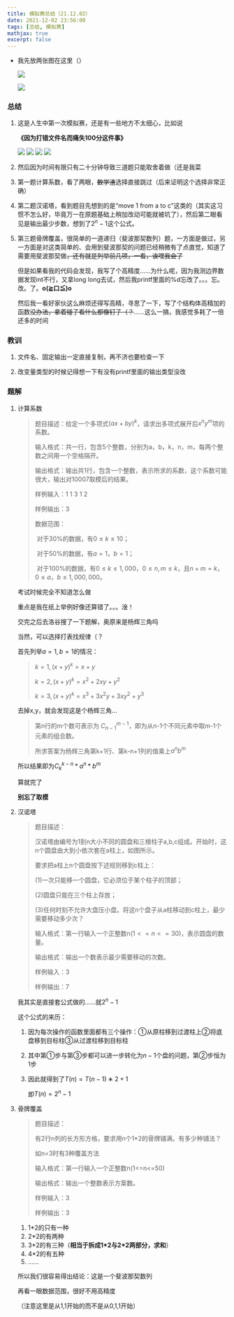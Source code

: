 ```yaml
---
title: 模拟赛总结（21.12.02）
date: 2021-12-02 23:56:00
tags: [总结, 模拟赛]
mathjax: true
excerpt: false
---
```


- 我先放两张图在这里（）

  ![](https://cdn.jsdelivr.net/gh/gongxi-cn-ln-dl/tuchuang/PicGo/宜熬夜.png)

  ![](https://cdn.jsdelivr.net/gh/gongxi-cn-ln-dl/tuchuang/PicGo/忌睡觉.png)

  



### 总结

1. 这是人生中第一次模拟赛，还是有一些地方不太细心，比如说

   **《因为打错文件名而痛失100分这件事》**

   ![](https://cdn.jsdelivr.net/gh/gongxi-cn-ln-dl/tuchuang/PicGo/微信图片_20211202231907.jpg)	![](https://cdn.jsdelivr.net/gh/gongxi-cn-ln-dl/tuchuang/PicGo/微信图片_20211202231922.jpg)	![](https://cdn.jsdelivr.net/gh/gongxi-cn-ln-dl/tuchuang/PicGo/微信图片_20211202231927.jpg)	![](https://cdn.jsdelivr.net/gh/gongxi-cn-ln-dl/tuchuang/PicGo/微信图片_20211202231930.jpg)

2. 然后因为时间有限只有二十分钟导致三道题只能取舍着做（还是我菜

3. 第一题计算系数，看了两眼，~~数学渣~~选择直接跳过（后来证明这个选择非常正确）

4. 第二题汉诺塔，看到题目先想到的是“move 1 from a to c”这类的（其实这习惯不怎么好，毕竟万一在原题基础上稍加改动可能就被坑了），然后第二眼看见是输出最少步数，想到了$2^n-1$这个公式。

5. 第三题骨牌覆盖，很简单的一道递归（斐波那契数列）题，一方面是做过，另一方面是对这类简单的、会用到斐波那契的问题已经稍微有了点直觉，知道了需要用斐波那契做~~，还有就是列举前几项，一看，诶嘿我会了~~

   但是如果看我的代码会发现，我写了个高精度......为什么呢，因为我测边界数据发现int不行，又拿long long去试，然后我printf里面的%d忘改了。。。忘。改。了。**o(≧口≦)o**
   
   然后我一看好家伙这么麻烦还得写高精，寻思了一下，写了个结构体高精加的函数~~没办法，拿着锤子看什么都像钉子（？~~......这么一搞，我感觉多耗了一倍还多的时间

### 教训
1. 文件名、固定输出一定直接复制，再不济也要检查一下

2. 改变量类型的时候记得想一下有没有printf里面的输出类型没改

### 题解

1. 计算系数

   > 题目描述：给定一个多项式$(ax+by)^k$，请求出多项式展开后$x^ny^m$项的系数。
   >
   > 输入格式：共一行，包含5个整数，分别为a，b，k，n，m，每两个整数之间用一个空格隔开。
   >
   > 输出格式：输出共1行，包含一个整数，表示所求的系数，这个系数可能很大，输出对10007取模后的结果。
   >
   > 样例输入：1 1 3 1 2
   >
   > 样例输出：3
   >
   > 数据范围：
   >
   > ​	对于30%的数据，有$0≤k≤10$；
   >
   > ​	对于50%的数据，有$a=1，b=1$；
   >
   > ​	对于100%的数据，有$0≤k≤1,000，0≤n,m≤k$，且$n+m=k，0≤a，b≤1,000,000$。

   考试时候完全不知道怎么做

   重点是我在纸上举例好像还算错了。。。淦！

   交完之后去洛谷搜了一下题解，奥原来是杨辉三角吗

   当然，可以选择打表找规律（？

   首先列举$a=1,b=1$的情况：

   > $k=1,(x+y)^k=x+y$
   >
   > $k=2,(x+y)^k=x^2+2xy+y^2$
   >
   > $k=3,(x+y)^k=x^3+3x^2y+3xy^2+y^3$

   去掉x,y，就会发现这是个杨辉三角...

   > 第n行的m个数可表示为 $C^{m-1}_{n-1}$，即为从n-1个不同元素中取m-1个元素的组合数。
   >
   > 所求答案为杨辉三角第k+1行、第k-n+1列的值乘上$a^nb^m$

   所以结果即为$C^{k-n}_{k}*a^n*b^m$

   算就完了

   **别忘了取模**

2. 汉诺塔

   > 题目描述：
   >
   > 汉诺塔由编号为1到n大小不同的圆盘和三根柱子a,b,c组成。开始时，这n个圆盘由大到小依次套在a柱上，如图所示。
   >
   > 要求把a柱上n个圆盘按下述规则移到c柱上：
   >
   > (1)一次只能移一个圆盘，它必须位于某个柱子的顶部；
   >
   > (2)圆盘只能在三个柱上存放；
   >
   > (3)任何时刻不允许大盘压小盘。将这n个盘子从a柱移动到c柱上，最少需要移动多少次？
   >
   > 输入格式：第一行输入一个正整数n$(1<=n<=30)$，表示圆盘的数量。
   >
   > 输出格式：输出一个数表示最少需要移动的次数。
   >
   > 样例输入：3
   >
   > 样例输出：7

   我其实是直接套公式做的......就$2^n-1$

   这个公式的来历：

   1. 因为每次操作的函数里面都有三个操作：①从原柱移到过渡柱上②将底盘移到目标柱③从过渡柱移到目标柱

   2. 其中第①步与第③步都可以进一步转化为$n-1$个盘的问题，第②步恒为1步

   3. 因此就得到了$T(n)=T(n−1)∗2+1$

      即$T(n)=2^n-1$

3. 骨牌覆盖

   > 题目描述：
   >
   > 有2行n列的长方形方格，要求用n个1*2的骨牌铺满。有多少种铺法？
   >
   > 如n=3时有3种覆盖方法
   >
   > 输入格式：第一行输入一个正整数n(1<=n<=50)
   >
   > 输出格式：输出一个整数表示方案数。
   >
   > 样例输入：3
   >
   > 样例输出：3

   1. 1*2的只有一种
   2. 2*2的有两种
   3. 3*2的有三种（**相当于拆成1\*2与2\*2两部分，求和**）
   4. 4*2的有五种
   5. ……

   所以我们很容易得出结论：这是一个斐波那契数列

   再看一眼数据范围，很好不用高精度

   （注意这里是从1,1开始的而不是从0,1,1开始）
